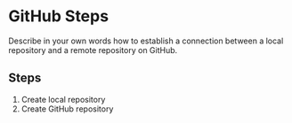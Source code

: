 # GitHub Steps

Describe in your own words how to establish a connection between a local repository and a remote repository on GitHub.

## Steps
1. Create local repository
2. Create GitHub repository